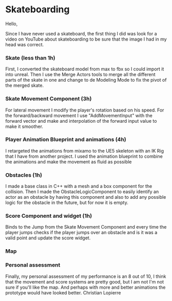 # Skateboarding

Hello,

Since I have never used a skateboard, the first thing I did was look for a video on YouTube about skateboarding to be sure that the image I had in my head was correct. 

### Skate (less than 1h)
First, I converted the skateboard model from max to fbx so I could import it into unreal. Then I use the Merge Actors tools to merge all the different parts of the skate in one and change to de Modeling Mode to fix the pivot of the merged skate.

### Skate Movement Component (3h)
For lateral movement I modify the player's rotation based on his speed. For the forward/backward movement I use "AddMovementInput" with the forward vector and make and interpolation of the forward input value to make it smoother.

### Player Animation Blueprint and animations (4h)
I retargeted the animations from mixamo to the UE5 skeleton with an IK Rig that I have from another project. I used the animation blueprint to combine the animations and make the movement as fluid as possible

### Obstacles (1h)
I made a base class in C++ with a mesh and a box component for the collision. Then I made the ObstacleLogicComponent to easily identify an actor as an obstacle by having this component and also to add any possible logic for the obstacle in the future, but for now it is empty.

### Score Component and widget (1h)
Binds to the Jump from the Skate Movement Component and every time the player jumps checks if the player jumps over an obstacle and is it was a valid point and update the score widget.

### Map

### Personal assessment
Finally, my personal assessment of my performance is an 8 out of 10, I think that the movement and score systems are pretty good, but I am not I'm not sure if you'll like the map. And perhaps with more and better animations the prototype would have looked better.
Christian Lopierre

